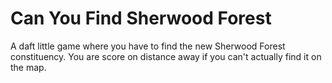 # Can You Find Sherwood Forest

A daft little game where you have to find the new Sherwood Forest constituency. You are score on distance away if you can't actually find it on the map.